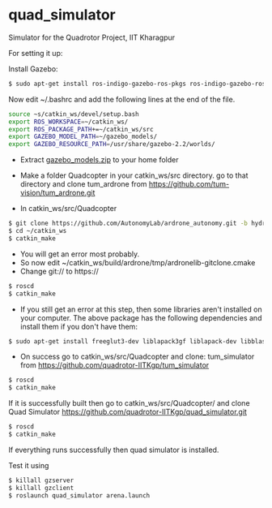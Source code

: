 # quad_simulator
Simulator for the Quadrotor Project, IIT Kharagpur

For setting it up:

Install Gazebo:
```sh
$ sudo apt-get install ros-indigo-gazebo-ros-pkgs ros-indigo-gazebo-ros-control
```

Now edit ~/.bashrc and add the following lines at the end of the file.
```sh
source ~s/catkin_ws/devel/setup.bash
export ROS_WORKSPACE=~/catkin_ws/
export ROS_PACKAGE_PATH+=~/catkin_ws/src
export GAZEBO_MODEL_PATH=~/gazebo_models/
export GAZEBO_RESOURCE_PATH=/usr/share/gazebo-2.2/worlds/
```

- Extract [gazebo_models.zip](https://drive.google.com/file/d/0B-yT84mLsuTTOGFlRUtBeWktdVk/view?usp=sharing) to your home folder

- Make a folder Quadcopter in your catkin_ws/src directory. go to that directory and clone tum_ardrone from https://github.com/tum-vision/tum_ardrone.git

- In catkin_ws/src/Quadcopter
```sh
$ git clone https://github.com/AutonomyLab/ardrone_autonomy.git -b hydro-devel
$ cd ~/catkin_ws
$ catkin_make
```

- You will get an error most probably.
- So now edit ~/catkin_ws/build/ardrone/tmp/ardronelib-gitclone.cmake 
- Change git:// to https://

```sh
$ roscd
$ catkin_make
```

- If you still get an error at this step, then some libraries aren't installed on your computer. The above package has the following dependencies and install them if you don't have them:

```sh
$ sudo apt-get install freeglut3-dev liblapack3gf liblapack-dev libblas3gf libblas-dev
```

- On success go to catkin_ws/src/Quadcopter and clone: tum_simulator from https://github.com/quadrotor-IITKgp/tum_simulator

```sh
$ roscd
$ catkin_make 
```

If it is successfully built then go to 
catkin_ws/src/Quadcopter/ and clone Quad Simulator
https://github.com/quadrotor-IITKgp/quad_simulator.git

```sh
$ roscd
$ catkin_make 
```

If everything runs successfully then quad simulator is installed.

Test it using

```sh
$ killall gzserver
$ killall gzclient
$ roslaunch quad_simulator arena.launch 
```